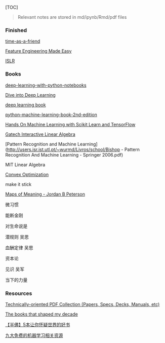 [TOC]

> Relevant notes are stored in md/ipynb/Rmd/pdf files



### Finished



[time-as-a-friend](https://github.com/xiaolai/time-as-a-friend)

[Feature Engineering Made Easy](https://github.com/PacktPublishing/Feature-Engineering-Made-Easy)

[ISLR](http://faculty.marshall.usc.edu/gareth-james/ISL/)





### Books



[deep-learning-with-python-notebooks](https://github.com/fchollet/deep-learning-with-python-notebooks)

[Dive into Deep Learning](https://www.d2l.ai/index.html)

[deep learning book](https://www.deeplearningbook.org/)

[python-machine-learning-book-2nd-edition](https://github.com/rasbt/python-machine-learning-book-2nd-edition)

[Hands On Machine Learning with Scikit Learn and TensorFlow](https://github.com/ageron/handson-ml2)





[Gatech Interactive Linear Algebra](http://textbooks.math.gatech.edu/ila/)

[Pattern Recognition and Machine Learning](http://users.isr.ist.utl.pt/~wurmd/Livros/school/Bishop - Pattern Recognition And Machine Learning - Springer  2006.pdf)

MIT Linear Algebra

[Convex Optimization](https://web.stanford.edu/~boyd/cvxbook/bv_cvxbook.pdf)



make it stick

[Maps of Meaning - Jordan B Peterson](https://www.bilibili.com/video/BV1xJ411W71s?p=4)

微习惯

能断金刚

对生命说是

潜规则 吴思

血酬定律 吴思

资本论

见识 吴军

当下的力量



### Resources



[Technically-oriented PDF Collection (Papers, Specs, Decks, Manuals, etc)](https://github.com/tpn/pdfs)

[The books that shaped my decade](https://huyenchip.com/2019/12/28/books-that-shaped-my-decade.html)

[【半佛】5本让你怀疑世界的好书](https://www.bilibili.com/video/BV1eZ4y1j7kw)

[九大免费的机器学习相关资源](https://mp.weixin.qq.com/s?__biz=MzUzMTEwODk0Ng==&mid=2247489536&idx=1&sn=00499595b1e0204b0b8751b292fc60c5&chksm=fa46dd3dcd31542bf488fced13e936c1a80d7c383fe53cad82a1f4c0c1af523725c34ab5415d&mpshare=1&scene=1&srcid=&sharer_sharetime=1577953919945&sharer_shareid=54d7b6bf73b347d381a7bff3f78b99d1&key=d2b333b7fb0e2b74aaee0caf1464640c1dcad925ccd350783d925dc8d533a9e9e8daaa336fd053b16b64291098f29532ee313a616ecc85f3b13f7e919912af545e4112322bfe384c1fe92e9130792223&ascene=1&uin=NzA3NTE3MTMz&devicetype=Windows+10&version=62070158&lang=en&exportkey=AwpGGnpLUVfBoRHUjRr2BnA%3D&pass_ticket=RjhCYX8%2BQ7Xl6PTD8rdIyfIW0nBEwVAhj%2FRezz6p4OkOZfIggHuqcuEvcUh9wBdn)

